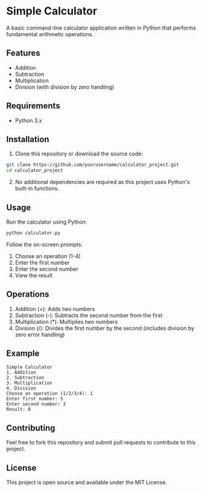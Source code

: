 # Simple Calculator

A basic command-line calculator application written in Python that performs fundamental arithmetic operations.

## Features

- Addition
- Subtraction
- Multiplication
- Division (with division by zero handling)

## Requirements

- Python 3.x

## Installation

1. Clone this repository or download the source code:
```bash
git clone https://github.com/yourusername/calculator_project.git
cd calculator_project
```

2. No additional dependencies are required as this project uses Python's built-in functions.

## Usage

Run the calculator using Python:

```bash
python calculator.py
```

Follow the on-screen prompts:
1. Choose an operation (1-4)
2. Enter the first number
3. Enter the second number
4. View the result

## Operations

1. Addition (+): Adds two numbers
2. Subtraction (-): Subtracts the second number from the first
3. Multiplication (*): Multiplies two numbers
4. Division (/): Divides the first number by the second (includes division by zero error handling)

## Example

```
Simple Calculator
1. Addition
2. Subtraction
3. Multiplication
4. Division
Choose an operation (1/2/3/4): 1
Enter first number: 5
Enter second number: 3
Result: 8
```

## Contributing

Feel free to fork this repository and submit pull requests to contribute to this project.

## License

This project is open source and available under the MIT License. 